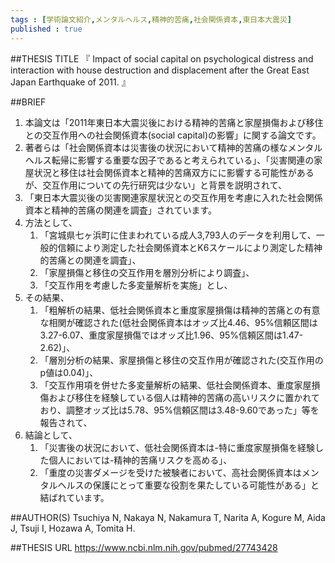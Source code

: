 ```yaml
--- 
tags : [学術論文紹介,メンタルヘルス,精神的苦痛,社会関係資本,東日本大震災] 
published : true
---
```


##THESIS TITLE
『
Impact of social capital on psychological distress and interaction with house destruction and displacement after the Great East Japan Earthquake of 2011.
』
  
##BRIEF

1. 本論文は「2011年東日本大震災後における精神的苦痛と家屋損傷および移住との交互作用への社会関係資本(social capital)の影響」に関する論文です。
1. 著者らは「社会関係資本は災害後の状況において精神的苦痛の様なメンタルヘルス転帰に影響する重要な因子であると考えられている」、「災害関連の家屋状況と移住は社会関係資本と精神的苦痛双方にに影響する可能性があるが、交互作用についての先行研究は少ない」と背景を説明されて、
1. 「東日本大震災後の災害関連家屋状況との交互作用を考慮に入れた社会関係資本と精神的苦痛の関連を調査」されています。
1. 方法として、
	1. 「宮城県七ヶ浜町に住まわれている成人3,793人のデータを利用して、一般的信頼により測定した社会関係資本とK6スケールにより測定した精神的苦痛との関連を調査」、
	1. 「家屋損傷と移住の交互作用を層別分析により調査」、
	1. 「交互作用を考慮した多変量解析を実施」とし、
1. その結果、
	1. 「粗解析の結果、低社会関係資本と重度家屋損傷は精神的苦痛との有意な相関が確認された(低社会関係資本はオッズ比4.46、95%信頼区間は3.27-6.07、重度家屋損傷ではオッズ比1.96、95%信頼区間は1.47-2.62)」、
	1. 「層別分析の結果、家屋損傷と移住の交互作用が確認された(交互作用のp値は0.04)」、
	1. 「交互作用項を併せた多変量解析の結果、低社会関係資本、重度家屋損傷および移住を経験している個人は精神的苦痛の高いリスクに置かれており、調整オッズ比は5.78、95%信頼区間は3.48-9.60であった」等を報告されて、
1. 結論として、
	1. 「災害後の状況において、低社会関係資本は-特に重度家屋損傷を経験した個人においては-精神的苦痛リスクを高める」、
	1. 「重度の災害ダメージを受けた被験者において、高社会関係資本はメンタルヘルスの保護にとって重要な役割を果たしている可能性がある」と結ばれています。







##AUTHOR(S)
Tsuchiya N, Nakaya N, Nakamura T, Narita A, Kogure M, Aida J, Tsuji I, Hozawa A, Tomita H.


##THESIS URL
[
https://www.ncbi.nlm.nih.gov/pubmed/27743428
](
https://www.ncbi.nlm.nih.gov/pubmed/27743428
)